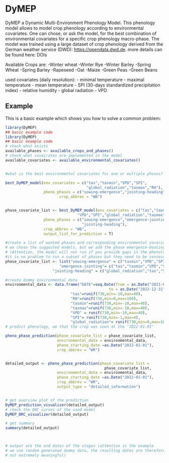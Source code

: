 
<!-- README.md is generated from README.Rmd. Please edit that file -->

# DyMEP

<!-- badges: start -->
<!-- badges: end -->

DyMEP a Dynamic Multi-Environment Phenology Model. This phenology model
allows to model crop phenology according to environmental covariates.
One can chose, or ask the model, for the best combination of
environmental covariates for a specific crop phenology macro-phase. The
model was trained using a large dataset of crop phenology derived from
the German weather service (DWD): <https://opendata.dwd.de>. more
details can be found here: DOIs

Available Crops are: -Winter wheat -Winter Rye -Winter Barley -Spring
Wheat -Spring Barley -Rapeseed -Oat -Maize -Green Peas -Green Beans

used covariates (daily resolution): - minimal temperature - maximal
temperature - mean temperature - SPI (30-days standardized precipitation
index) - relative humidity - global radiation - VPD

## Example

This is a basic example which shows you how to solve a common problem:

``` r
library(DyMEP)
## basic example code
library(DyMEP)
## basic example code
# check what exists
available_phases <- available_crops_and_phases()
# check what covairates are implemented in the model
available_covariates <- available_environmental_covariates()


#what is the best environmental covariates for one or multiple phases?

best_DyMEP_model(env_covariates = c("tas","tasmin","VPD","SPI",
                                    "global_radiation","tasmax","RH"),
                 pheno_phases = c("sowing-emergence","jointing-heading"),
                        crop_abbrev = "WB")


phase_covariate_list <- best_DyMEP_model(env_covariates = c("tas","tasmin",
                                "VPD","SPI","global_radiation","tasmax","RH"),
                 pheno_phases = c("sowing-emergence","emergence-jointing",
                                  "jointing-heading"),
                 crop_abbrev = "WB",
                 output_list_for_prediction = T)

#create a list of wanted phases and corresponding environmental covariates
# we chose the suggested models, but we add the phase emergence-booting as well.
# (Attention, the model will not run if you provide gaps in the phenology!
#it is no problem to run a subset of phases but they need to be consecutive!)
phase_covariate_list <- list("sowing-emergence" = c("tasmin","VPD","SPI"),
                        "emergence-jointing"= c("tas","tasmin","VPD","SPI"),
                     "jointing-heading" = c("global_radiation","tas","SPI"))

#create dummy environmental data
environmental_data <- data.frame("DATE"=seq.Date(from = as.Date("2021-01-01"),
                                              to = as.Date("2022-12-31"),by=1),
                             "tas"=runif(730,min=-10,max=40),
                             "RH"=runif(730,min=0,max=100),
                             "tasmin"=runif(730,min=-10,max=40),
                             "tasmax"=runif(730,min=-10,max=40),
                             "VPD" = runif(730,min=-10,max=40),
                             "SPI"= runif(730,min=-1,max=4),
                             "global_radiation"= runif(730,min=0,max=10000))
# predict phenology, we that the crop was sown at the "2022-01-01" 

pheno_phase_prediction(phase_covariate_list = phase_covariate_list,
                       environmental_data = environmental_data,
                       phase_starting_date =as.Date("2022-01-01"),
                       crop_abbrev = "WR")


detailed_output <- pheno_phase_prediction(phase_covariate_list =
                                            phase_covariate_list,
                       environmental_data = environmental_data,
                       phase_starting_date =as.Date("2022-01-01"),
                       crop_abbrev = "WR",
                       output_type = "detailed_information")


# get overview plot of the prediction
DyMEP_prediction_visualizer(detailed_output)
# check the DRC curves of the used model
DyMEP_DRC_visualizer(detailed_output)

# get summary
summary(detailed_output)



# output are the end dates of the stages (attention in the example
# we use random generated dummy data, the resulting dates are therefore 
# not extremely meaningful)
```
